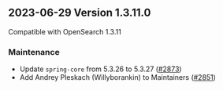 ## 2023-06-29 Version 1.3.11.0

Compatible with OpenSearch 1.3.11

### Maintenance

* Update `spring-core` from 5.3.26 to 5.3.27 ([#2873](https://github.com/opensearch-project/security/pull/2873))
* Add Andrey Pleskach (Willyborankin) to Maintainers ([#2851](https://github.com/opensearch-project/security/pull/2851))
